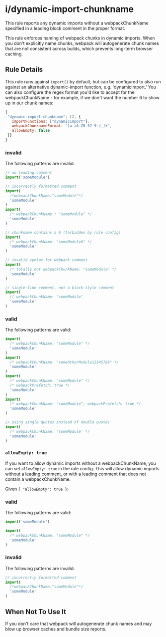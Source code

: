 # i/dynamic-import-chunkname

<!-- end auto-generated rule header -->

This rule reports any dynamic imports without a webpackChunkName specified in a leading block comment in the proper format.

This rule enforces naming of webpack chunks in dynamic imports. When you don't explicitly name chunks, webpack will autogenerate chunk names that are not consistent across builds, which prevents long-term browser caching.

## Rule Details

This rule runs against `import()` by default, but can be configured to also run against an alternative dynamic-import function, e.g. 'dynamicImport.'
You can also configure the regex format you'd like to accept for the webpackChunkName - for example, if we don't want the number 6 to show up in our chunk names:

```javascript
{
 "dynamic-import-chunkname": [2, {
   importFunctions: ["dynamicImport"],
   webpackChunknameFormat: "[a-zA-Z0-57-9-/_]+",
   allowEmpty: false
 }]
}
```

### invalid

The following patterns are invalid:

```javascript
// no leading comment
import('someModule')

// incorrectly formatted comment
import(
  /*webpackChunkName:"someModule"*/
  'someModule'
)
import(
  /* webpackChunkName : "someModule" */
  'someModule'
)

// chunkname contains a 6 (forbidden by rule config)
import(
  /* webpackChunkName: "someModule6" */
  'someModule'
)

// invalid syntax for webpack comment
import(
  /* totally not webpackChunkName: "someModule" */
  'someModule'
)

// single-line comment, not a block-style comment
import(
  // webpackChunkName: "someModule"
  'someModule'
)
```

### valid

The following patterns are valid:

```javascript
import(
  /* webpackChunkName: "someModule" */
  'someModule'
)
import(
  /* webpackChunkName: "someOtherModule12345789" */
  'someModule'
)
import(
  /* webpackChunkName: "someModule" */
  /* webpackPrefetch: true */
  'someModule'
)
import(
  /* webpackChunkName: "someModule", webpackPrefetch: true */
  'someModule'
)

// using single quotes instead of double quotes
import(
  /* webpackChunkName: 'someModule' */
  'someModule'
)
```

### `allowEmpty: true`

If you want to allow dynamic imports without a webpackChunkName, you can set `allowEmpty: true` in the rule config. This will allow dynamic imports without a leading comment, or with a leading comment that does not contain a webpackChunkName.

Given `{ "allowEmpty": true }`:

<!-- markdownlint-disable-next-line MD024 -- duplicate header -->

### valid

The following patterns are valid:

```javascript
import('someModule')

import(
  /* webpackChunkName: "someModule" */
  'someModule'
)
```

<!-- markdownlint-disable-next-line MD024 -- duplicate header -->

### invalid

The following patterns are invalid:

```javascript
// incorrectly formatted comment
import(
  /*webpackChunkName:"someModule"*/
  'someModule'
)
```

## When Not To Use It

If you don't care that webpack will autogenerate chunk names and may blow up browser caches and bundle size reports.
